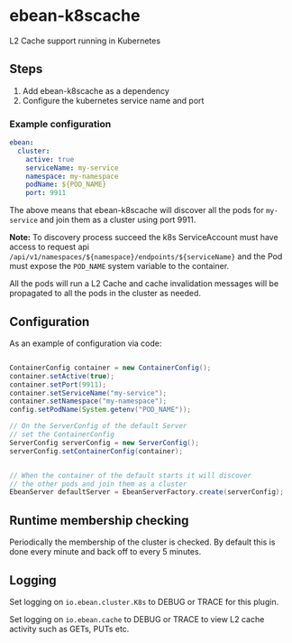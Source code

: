 # ebean-k8scache
L2 Cache support running in Kubernetes


## Steps 

1. Add ebean-k8scache as a dependency
2. Configure the kubernetes service name and port

### Example configuration

```yaml
ebean:
  cluster:
    active: true
    serviceName: my-service
    namespace: my-namespace
    podName: ${POD_NAME}
    port: 9911
```

The above means that ebean-k8scache will discover all the pods for
`my-service` and join them as a cluster using port 9911.

**Note:** To discovery process succeed the k8s ServiceAccount must have access to request api 
`/api/v1/namespaces/${namespace}/endpoints/${serviceName}` and the Pod must expose the `POD_NAME` system variable to the container.  

All the pods will run a L2 Cache and cache invalidation messages will
be propagated to all the pods in the cluster as needed.

## Configuration

As an example of configuration via code:

```java

ContainerConfig container = new ContainerConfig();
container.setActive(true);
container.setPort(9911);
container.setServiceName("my-service");
container.setNamespace("my-namespace");
config.setPodName(System.getenv("POD_NAME"));

// On the ServerConfig of the default Server
// set the ContainerConfig
ServerConfig serverConfig = new ServerConfig();
serverConfig.setContainerConfig(container);


// When the container of the default starts it will discover
// the other pods and join them as a cluster 
EbeanServer defaultServer = EbeanServerFactory.create(serverConfig);

``` 

## Runtime membership checking

Periodically the membership of the cluster is checked. By default this is done every
minute and back off to every 5 minutes. 


## Logging

Set logging on `io.ebean.cluster.K8s` to DEBUG or TRACE for this plugin.

Set logging on `io.ebean.cache` to DEBUG or TRACE to view L2 cache activity 
such as GETs, PUTs etc.  
